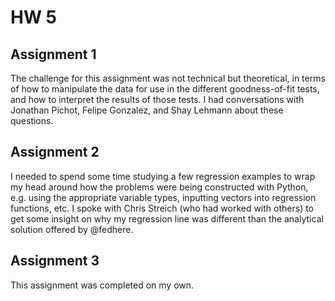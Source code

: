 # HW 5

## Assignment 1

The challenge for this assignment was not technical but theoretical, in terms of how to manipulate the data for use in 
the different goodness-of-fit tests, and how to interpret the results of those tests. I had conversations with Jonathan
Pichot, Felipe Gonzalez, and Shay Lehmann about these questions. 

## Assignment 2

I needed to spend some time studying a few regression examples to wrap my head around how the problems were being constructed with Python, e.g. using the appropriate variable types, inputting vectors into regression functions, etc. I spoke with Chris Streich (who had worked with others) to get some insight on why my regression line was different than the analytical solution offered by @fedhere.

## Assignment 3

This assignment was completed on my own.
